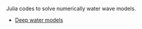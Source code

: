 Julia codes to solve numerically water wave models.

- [Deep water models](https://waterwavesmodels.github.io/DeepWaterModels.jl/dev/)
